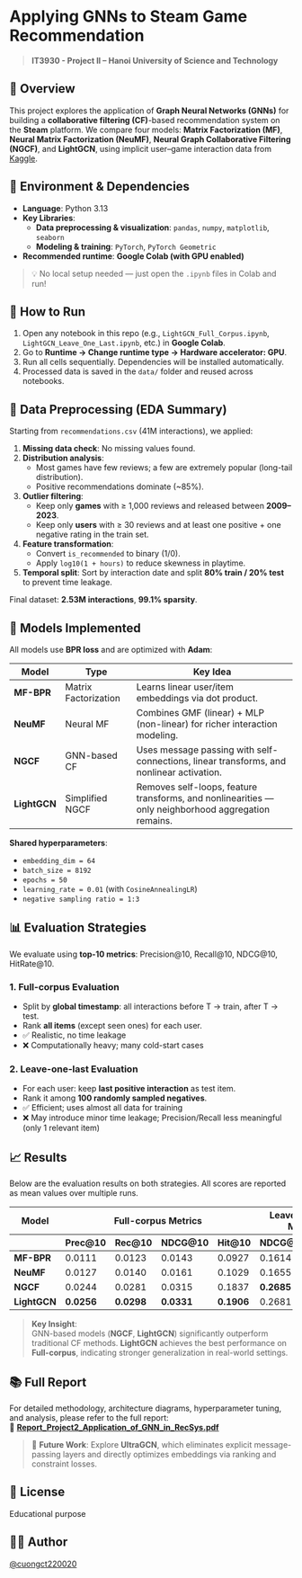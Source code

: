# Applying GNNs to Steam Game Recommendation

> **IT3930 - Project II – Hanoi University of Science and Technology**


## 📌 Overview

This project explores the application of **Graph Neural Networks (GNNs)** for building a **collaborative filtering (CF)**-based recommendation system on the **Steam** platform. We compare four models: **Matrix Factorization (MF)**, **Neural Matrix Factorization (NeuMF)**, **Neural Graph Collaborative Filtering (NGCF)**, and **LightGCN**, using implicit user–game interaction data from [Kaggle](https://www.kaggle.com/datasets/antonkozyriev/game-recommendations-on-steam).

## 🧪 Environment & Dependencies

- **Language**: Python 3.13  
- **Key Libraries**:
  - **Data preprocessing & visualization**: `pandas`, `numpy`, `matplotlib`, `seaborn`
  - **Modeling & training**: `PyTorch`, `PyTorch Geometric`
- **Recommended runtime**: **Google Colab (with GPU enabled)**

> 💡 No local setup needed — just open the `.ipynb` files in Colab and run!

## 🚀 How to Run

1. Open any notebook in this repo (e.g., `LightGCN_Full_Corpus.ipynb`, `LightGCN_Leave_One_Last.ipynb`, etc.) in **Google Colab**.
2. Go to **Runtime → Change runtime type → Hardware accelerator: GPU**.
3. Run all cells sequentially. Dependencies will be installed automatically.
4. Processed data is saved in the `data/` folder and reused across notebooks.

## 🧹 Data Preprocessing (EDA Summary)

Starting from `recommendations.csv` (41M interactions), we applied:

1. **Missing data check**: No missing values found.
2. **Distribution analysis**: 
   - Most games have few reviews; a few are extremely popular (long-tail distribution).
   - Positive recommendations dominate (~85%).
3. **Outlier filtering**:
   - Keep only **games** with ≥ 1,000 reviews and released between **2009–2023**.
   - Keep only **users** with ≥ 30 reviews and at least one positive + one negative rating in the train set.
4. **Feature transformation**:
   - Convert `is_recommended` to binary (1/0).
   - Apply `log10(1 + hours)` to reduce skewness in playtime.
5. **Temporal split**: Sort by interaction date and split **80% train / 20% test** to prevent time leakage.

Final dataset: **2.53M interactions**, **99.1% sparsity**.

## 🤖 Models Implemented

All models use **BPR loss** and are optimized with **Adam**:

<table>
  <thead>
    <tr>
      <th>Model</th>
      <th>Type</th>
      <th>Key Idea</th>
    </tr>
  </thead>
  <tbody>
    <tr>
      <td><strong>MF-BPR</strong></td>
      <td>Matrix Factorization</td>
      <td>Learns linear user/item embeddings via dot product.</td>
    </tr>
    <tr>
      <td><strong>NeuMF</strong></td>
      <td>Neural MF</td>
      <td>Combines GMF (linear) + MLP (non-linear) for richer interaction modeling.</td>
    </tr>
    <tr>
      <td><strong>NGCF</strong></td>
      <td>GNN-based CF</td>
      <td>Uses message passing with self-connections, linear transforms, and nonlinear activation.</td>
    </tr>
    <tr>
      <td><strong>LightGCN</strong></td>
      <td>Simplified NGCF</td>
      <td>Removes self-loops, feature transforms, and nonlinearities — only neighborhood aggregation remains.</td>
    </tr>
  </tbody>
</table>

**Shared hyperparameters**:
- `embedding_dim = 64`
- `batch_size = 8192`
- `epochs = 50`
- `learning_rate = 0.01` (with `CosineAnnealingLR`)
- `negative sampling ratio = 1:3`

## 📊 Evaluation Strategies

We evaluate using **top-10 metrics**: Precision@10, Recall@10, NDCG@10, HitRate@10.

### 1. **Full-corpus Evaluation**
- Split by **global timestamp**: all interactions before T → train, after T → test.
- Rank **all items** (except seen ones) for each user.
- ✅ Realistic, no time leakage  
- ❌ Computationally heavy; many cold-start cases

### 2. **Leave-one-last Evaluation**
- For each user: keep **last positive interaction** as test item.
- Rank it among **100 randomly sampled negatives**.
- ✅ Efficient; uses almost all data for training  
- ❌ May introduce minor time leakage; Precision/Recall less meaningful (only 1 relevant item)

## 📈 Results

Below are the evaluation results on both strategies. All scores are reported as mean values over multiple runs.
<table>
  <thead>
    <tr>
      <th>Model</th>
      <th colspan="4" style="text-align: center;">Full-corpus Metrics</th>
      <th colspan="2" style="text-align: center;">Leave-one-last Metrics</th>
    </tr>
    <tr>
      <th></th>
      <th>Prec@10</th>
      <th>Rec@10</th>
      <th>NDCG@10</th>
      <th>Hit@10</th>
      <th>NDCG@10</th>
      <th>Hit@10</th>
    </tr>
  </thead>
  <tbody>
    <tr>
      <td><strong>MF-BPR</strong></td>
      <td>0.0111</td>
      <td>0.0123</td>
      <td>0.0143</td>
      <td>0.0927</td>
      <td>0.1614</td>
      <td>0.3151</td>
    </tr>
    <tr>
      <td><strong>NeuMF</strong></td>
      <td>0.0127</td>
      <td>0.0140</td>
      <td>0.0161</td>
      <td>0.1029</td>
      <td>0.1655</td>
      <td>0.3146</td>
    </tr>
    <tr>
      <td><strong>NGCF</strong></td>
      <td>0.0244</td>
      <td>0.0281</td>
      <td>0.0315</td>
      <td>0.1837</td>
      <td><strong>0.2685</strong></td>
      <td><strong>0.5165</strong></td>
    </tr>
    <tr>
      <td><strong>LightGCN</strong></td>
      <td><strong>0.0256</strong></td>
      <td><strong>0.0298</strong></td>
      <td><strong>0.0331</strong></td>
      <td><strong>0.1906</strong></td>
      <td>0.2681</td>
      <td>0.5069</td>
    </tr>
  </tbody>
</table>

> **Key Insight**:  
> GNN-based models (**NGCF**, **LightGCN**) significantly outperform traditional CF methods. **LightGCN** achieves the best performance on **Full-corpus**, indicating stronger generalization in real-world settings.

## 📚 Full Report

For detailed methodology, architecture diagrams, hyperparameter tuning, and analysis, please refer to the full report:  
📄 **[Report_Project2_Application_of_GNN_in_RecSys.pdf](Report_Project2_Application_of_GNN_in_RecSys.pdf)**

> 🔮 **Future Work**: Explore **UltraGCN**, which eliminates explicit message-passing layers and directly optimizes embeddings via ranking and constraint losses.

## 📝 License
Educational purpose

## 👨‍💻 Author
[@cuongct220020](https://github.com/cuongct220020)
